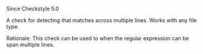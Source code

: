 Since Checkstyle 5.0

A check for detecting that matches across multiple lines. Works with any
file type.

Rationale: This check can be used to when the regular expression can be
span multiple lines.
